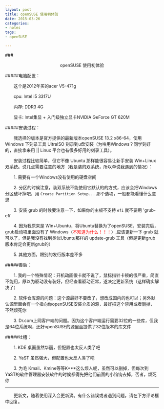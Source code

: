 ```yaml
---
layout: post
title: openSUSE 使用初体验
date: 2015-03-26
categories:
- notes
tags:
- openSUSE

---
```


###<center>openSUSE 使用初体验</center>

#####电脑配置：

　　这个是2012年买的acer V5-471g

　　cpu: Intel i5 3317U

　　内存: DDR3 4G

　　显卡: Intel集显 + 入门级独立显卡NVIDIA GeForce GT 620M


#####安装过程：

　　我选择的版本是官方提供的最新版本openSUSE 13.2 x86-64，使用 Windows 下刻录工具 UltraISO 刻录到u盘安装（为啥用Windows？同学刻好的，直接拿来用 || Linux 平台也有很多好用的刻录工具）。

　　安装过程比较简单，但它不像 Ubuntu 那样能很容易让新手安装 Win+Linux 双系统。说几点需要注意的地方（我是装的双系统，所以单说我遇到的情况）：

　　1. 需要有一个Windows没有使用的硬盘空间

　　2. 分区的时候注意，装双系统不能使用它默认的的方式，应该会把Windows分区破坏掉吧，用 `Create Partition Setup...` 那个选项，一般都能看懂什么意思

　　3. 安装 grub 的时候要注意一下，如果你的主板不支持 `efi` 就不要用 'grub-efi'

　　4. 因为我原来是 Win+Ubuntu，将Ubuntu替换为了openSUSE，安装完后，grub启动项里面没有了 Windows（<span style="color: red">不知道为什么！！！</span>）,应该更新一下 grub 就可以了，但是我没有找到类似Ubuntu那样的 update-grub 工具（但是更新grub版本肯定会更新grub的）

　　5. 其他方面，跟别的发行版本差不多


#####善后：

　　1. 我的一个特殊情况：开机动画很卡就不说了，鼠标指针卡顿的很严重，简直不能用，原以为驱动没有装好，但经查看驱动正常，遂决定更新系统（这样确实解决了）

　　2. 软件仓库源的问题：这个源最好不要改了，想改成国内的也可以；另外默认源里面会有一个指向你openSUSE安装介质的源，最好把这个禁用或者删掉，不然烦死你

　　3. Dr.com上网客户端的问题。因为这个客户端运行需要32位的一些库，但我是64位系统啊，还好openSUSE的源里面提供了32位版本的库文件 


#####吐槽：

　　1. KDE 桌面虽然华丽，但配置也太反人类了吧

　　2. YaST 虽然强大，但配置也太反人类了吧 

　　3. 为毛 Kmail、Kmine等等K***这么烦人呢，虽然可以删掉，但每次到YaST的软件管理器安装软件的时候都得先把他们前面的小钩钩去掉，否者，烦死你 

<hr/>

　　更新文，随着使用深入会更新滴。有什么错误或者遇到问题，请在下方评论框中回复。

